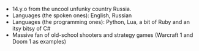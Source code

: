 - 14.y.o from the uncool unfunky country Russia.
- Languages (the spoken ones): English, Russian
- Languages (the programming ones): Python, Lua, a bit of Ruby and an itsy bitsy of C#
- Massive fan of old-school shooters and strategy games (Warcraft 1 and Doom 1 as examples)
